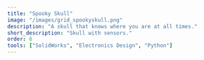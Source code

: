 ```yaml
---
title: "Spooky Skull"
image: "/images/grid_spookyskull.png"
description: "A skull that knows where you are at all times."
short_description: "Skull with sensors."
order: 6
tools: ["SolidWorks", "Electronics Design", "Python"]
---
```


